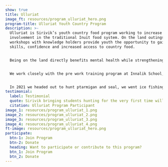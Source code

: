 ```yaml
---
show: true
title: Ulluriat
image_ft: resources/program_ulluriat_hero.png
program-title: Ulluriat Youth Country Program
description: >-
  Ulluriat is Sirivik’s youth country food program working to increase youth
  involvement in the traditional Inuit food system. On the land outings and
  workshops with knowledge holders provide youth the opportunity to gain new
  skills, confidence and increased access to country food. 


  Being on the land directly benefits mental health while strengthening cultural identity and fostering a sense of belonging. We understand that for some there can be increased barriers to accessing the land, our goal is to limit these barriers and provide opportunities for community members to participate in the harvesting of country food!


  We work closely with the pre work training program at Innalik School, however all Inukjuak youth aged 13 - 20 are invited to join the program. Our outings are led by experienced local hunters while our workshops recruit elders and community members skilled in country food preparation. If you are interested in following us on the land, guiding a workshop, or supporting the program don’t hesitate to reach out.


  In 2021 we headed out to hunt ptarmigan and seal, we went ice fishing for lake trout and we hosted a workshop on wolf skinning, just to name a few!
testimonial:
  label: Testimonial
  quote: Sirivik bringing students hunting for the very first time will always be a fond memory to me.
  citation: Ulluriat Program Participant
image_1: resources/program_ulluriat_1.png
image_2: resources/program_ulluriat_2.png
image_3: resources/program_ulluriat_3.png
image_4: resources/program_ulluriat_4.png
ft-image: resources/program_ulluriat_hero.png
participate:
  btn-1: Join Program
  btn-2: Donate
  heading: Want to participate or contribute to this program?
  btn_1: Join Program
  btn_2: Donate
---
```

